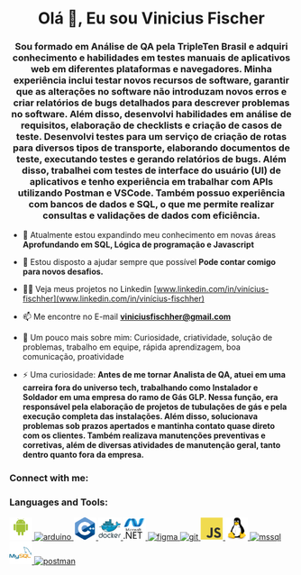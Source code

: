 <h1 align="center">Olá 👋, Eu sou Vinicius Fischer</h1>
<h3 align="center">Sou formado em Análise de QA pela TripleTen Brasil e adquiri conhecimento e habilidades em testes manuais de aplicativos web em diferentes plataformas e navegadores. Minha experiência inclui testar novos recursos de software, garantir que as alterações no software não introduzam novos erros e criar relatórios de bugs detalhados para descrever problemas no software. Além disso, desenvolvi habilidades em análise de requisitos, elaboração de checklists e criação de casos de teste. Desenvolvi testes para um serviço de criação de rotas para diversos tipos de transporte, elaborando documentos de teste, executando testes e gerando relatórios de bugs. Além disso, trabalhei com testes de interface do usuário (UI) de aplicativos e tenho experiência em trabalhar com APIs utilizando Postman e VSCode. Também possuo experiência com bancos de dados e SQL, o que me permite realizar consultas e validações de dados com eficiência.</h3>

- 🔭 Atualmente estou expandindo meu conhecimento em novas áreas **Aprofundando em SQL, Lógica de programação e Javascript**

- 🤝 Estou disposto a ajudar sempre que possível **Pode contar comigo para novos desafios.**

- 👨‍💻 Veja meus projetos no Linkedin [www.linkedin.com/in/vinícius-fischher](www.linkedin.com/in/vinícius-fischher)

- 📫 Me encontre no E-mail **viniciusfischher@gmail.com**

- 📂 Um pouco mais sobre mim: Curiosidade, criatividade, solução de problemas, trabalho em equipe, rápida aprendizagem, boa comunicação, proatividade

- ⚡ Uma curiosidade: **Antes de me tornar Analista de QA, atuei em uma carreira fora do universo tech, trabalhando como Instalador e Soldador em uma empresa do ramo de Gás GLP. Nessa função, era responsável pela elaboração de projetos de tubulações de gás e pela execução completa das instalações. Além disso, solucionava problemas sob prazos apertados e mantinha contato quase direto com os clientes. Também realizava manutenções preventivas e corretivas, além de diversas atividades de manutenção geral, tanto dentro quanto fora da empresa.**

<h3 align="left">Connect with me:</h3>
<p align="left">
</p>

<h3 align="left">Languages and Tools:</h3>
<p align="left"> <a href="https://developer.android.com" target="_blank" rel="noreferrer"> <img src="https://raw.githubusercontent.com/devicons/devicon/master/icons/android/android-original-wordmark.svg" alt="android" width="40" height="40"/> </a> <a href="https://www.arduino.cc/" target="_blank" rel="noreferrer"> <img src="https://cdn.worldvectorlogo.com/logos/arduino-1.svg" alt="arduino" width="40" height="40"/> </a> <a href="https://www.w3schools.com/cpp/" target="_blank" rel="noreferrer"> <img src="https://raw.githubusercontent.com/devicons/devicon/master/icons/cplusplus/cplusplus-original.svg" alt="cplusplus" width="40" height="40"/> </a> <a href="https://www.docker.com/" target="_blank" rel="noreferrer"> <img src="https://raw.githubusercontent.com/devicons/devicon/master/icons/docker/docker-original-wordmark.svg" alt="docker" width="40" height="40"/> </a> <a href="https://dotnet.microsoft.com/" target="_blank" rel="noreferrer"> <img src="https://raw.githubusercontent.com/devicons/devicon/master/icons/dot-net/dot-net-original-wordmark.svg" alt="dotnet" width="40" height="40"/> </a> <a href="https://www.figma.com/" target="_blank" rel="noreferrer"> <img src="https://www.vectorlogo.zone/logos/figma/figma-icon.svg" alt="figma" width="40" height="40"/> </a> <a href="https://git-scm.com/" target="_blank" rel="noreferrer"> <img src="https://www.vectorlogo.zone/logos/git-scm/git-scm-icon.svg" alt="git" width="40" height="40"/> </a> <a href="https://developer.mozilla.org/en-US/docs/Web/JavaScript" target="_blank" rel="noreferrer"> <img src="https://raw.githubusercontent.com/devicons/devicon/master/icons/javascript/javascript-original.svg" alt="javascript" width="40" height="40"/> </a> <a href="https://www.linux.org/" target="_blank" rel="noreferrer"> <img src="https://raw.githubusercontent.com/devicons/devicon/master/icons/linux/linux-original.svg" alt="linux" width="40" height="40"/> </a> <a href="https://www.microsoft.com/en-us/sql-server" target="_blank" rel="noreferrer"> <img src="https://www.svgrepo.com/show/303229/microsoft-sql-server-logo.svg" alt="mssql" width="40" height="40"/> </a> <a href="https://www.mysql.com/" target="_blank" rel="noreferrer"> <img src="https://raw.githubusercontent.com/devicons/devicon/master/icons/mysql/mysql-original-wordmark.svg" alt="mysql" width="40" height="40"/> </a> <a href="https://postman.com" target="_blank" rel="noreferrer"> <img src="https://www.vectorlogo.zone/logos/getpostman/getpostman-icon.svg" alt="postman" width="40" height="40"/> </a> </p>
